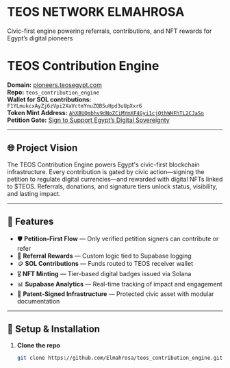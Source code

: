 # TEOS NETWORK ELMAHROSA
Civic-first engine powering referrals, contributions, and NFT rewards for Egypt’s digital pioneers
# TEOS Contribution Engine

**Domain:** [pioneers.teosegypt.com](https://pioneers.teosegypt.com)  
**Repo:** `teos_contribution_engine`  
**Wallet for SOL contributions:** `F1YLmukcxAyZj6zVpi2XaVctmYnuZQB5uHpd3uUpXxr6`  
**Token Mint Address:** [`AhXBUQmbhv9dNoZCiMYmXF4Gyi1cjQthWHFhTL2CJaSo`](https://solscan.io/token/AhXBUQmbhv9dNoZCiMYmXF4Gyi1cjQthWHFhTL2CJaSo)  
**Petition Gate:** [Sign to Support Egypt’s Digital Sovereignty](https://www.change.org/p/join-the-movement-sign-the-petition-to-regulate-digital-currencies-in-egypt?recruiter=41912740&recruited_by_id=d23)

---

## 🌐 Project Vision

The TEOS Contribution Engine powers Egypt's civic-first blockchain infrastructure. Every contribution is gated by civic action—signing the petition to regulate digital currencies—and rewarded with digital NFTs linked to $TEOS. Referrals, donations, and signature tiers unlock status, visibility, and lasting impact.

---

## 🚀 Features

- 🛡️ **Petition-First Flow** — Only verified petition signers can contribute or refer  
- 🔁 **Referral Rewards** — Custom logic tied to Supabase logging  
- 🪙 **SOL Contributions** — Funds routed to TEOS receiver wallet  
- 🎖️ **NFT Minting** — Tier-based digital badges issued via Solana  
- 📊 **Supabase Analytics** — Real-time tracking of impact and engagement  
- 🧾 **Patent-Signed Infrastructure** — Protected civic asset with modular documentation

---

## 🧰 Setup & Installation

1. **Clone the repo**
   ```bash
   git clone https://github.com/Elmahrosa/teos_contribution_engine.git
